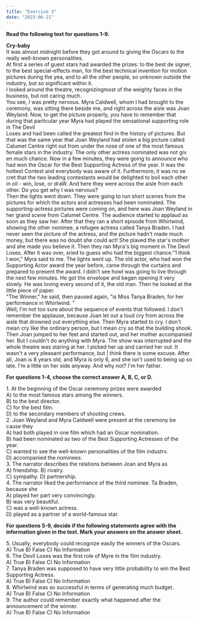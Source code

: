```yaml
---
title: "Exercise 3"
date: "2023-06-21"
---
```


**Read the following text for questions 1-9.**

**Cry-baby**  
It was almost midnight before they got around to giving the Oscars to the really well-known personalities.  
At first a series of guest stars had awarded the prizes: to the best de signer, to the best special-effects man, for the best technical invention for motion pictures during the yea, and to all the other people, so unknown outside the industry, but so significant within it.  
I looked around the theatre, recognizingmost of the weighty faces in the business, but not caring much.  
You see, I was pretty nervous. Myra Caldwell, whom I had brought to the ceremony, was sitting there beside me, and right across the aisle was Joan Weyland. Now, to get the picture properly, you have to remember that during that particular year Myra had played the sensational supporting role in The Devil  
Loses and had been called the greatest find in the history of pictures. But that was the same year that Joan Weyland had stolen a big picture called Calumet Centre right out from under the nose of one of the most famous female stars in the industry. The only other actress nominated was not giv en much chance. Now in a few minutes, they were going to announce who had won the Oscar for the Best Supporting Actress of the year. It was the hottest Contest and everybody was aware of it. Furthermore, it was no se cret that the two leading contestants would be delighted to boil each other in oil - win, lose, or draW. And here they were across the aisle from each other. Do you get why I was nervous?  
Then the lights went down. They were going to run short scenes from the pictures for which the actors and actresses had been nominated. The supporting-actress pictures were coming on, and here was Joan Weyland in her grand scene from Calumet Centre. The audience started to applaud as soon as they saw her. After that they ran a short episode from Whirlwind, showing the other nominee, a refugee actress called Tanya Braden. I had never seen the picture of the actress, and the picture hadn't made much money, but there was no doubt she could act! She plaved the star's mother and she made you believe it. Then they ran Myra's big moment in The Devil Loses. After it was over, sried to guess who had the biggest chance."1 think I won," Myra said to me. The lights went up. The old actor, who had won the Supporting Actor award the year before, came through the curtains and prepared to present the award. I didn't see howI was going to live through the next few minutes. He got the envelope and began opening it very slowly. He was loving every second of it, the old man. Then he looked at the little piece of paper.  
"The Winner," he said, then paused again, "is Miss Tanya Braden, for her performance in Whirlwind. "  
Well, I'm not too sure about the sequence of events that followed. l don't remember the applause, because Joan let out a loud cry from across the aisle that drowned out everything else. Then Myra started to cry. I don't mean cry like the ordinary person, but I mean cry so that the building shook. Then Joan jumped to her feet and started out, and her mother accompanied her. But I couldn't do anything with Myra. The show was interrupted and the whole theatre was staring at her. I picked her up and carried her out. It wasn't a very pleasant performance, but | think there is some excuse. After all, Joan is 8 years old, and Myra is only 6, and she isn't used to being up so late. I'm a little on her side anyway. And why not? I'm her father.

**For questions 1-4, choose the correct answer A, B, C, or D.**

1\. At the beginning of the Oscar ceremony prizes were awarded  
A) to the most famous stars among the winners.  
B) to the best director.  
C) for the best film.  
D) to the secondary members of shooting crews.  
2\. Joan Weyland and Myra Caldwell were present at the ceremony be  
cause they  
A) had both played in one film which had an Oscar nomination.  
B) had been nominated as two of the Best Supporting Actresses of the  
year.  
C) wanted to see the well-known personalities of the film industrv.  
D) accompanied the nominees.  
3\. The narrator describes the relations between Joan and Myra as  
A) friendship. B) rivalry.  
C) sympathy. D) partnership.  
4\. The narrator liked the performance of the third nominee. Ta Braden, because she  
A) played her part very convincingly.  
B) was very beautiful.  
C) was a well-known actress.  
D) played as a partner of a world-famous star.

**For questions 5-9, decide if the following statements agree with the information given in the text. Mark your answers on the answer sheet.**

5\. Usually, everybody could recognize easily the winners of the Oscars.  
A) True B) False C) No Information  
6\. The Devil Loses was the first role of Myre in the film industry.  
A) True B) False C) No Information  
7\. Tanya Braden was supposed to have very little probability to win the Best Supporting Actress.  
A) True B) False C) No Information  
8\. Whirlwind was so successful in terms of generating much budget.  
A) True B) False C) No Information  
9\. The author could remember exactly what happened after the announcement of the winner.  
A) True B) False C) No Information
